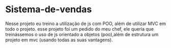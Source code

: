 # Sistema-de-vendas
Nesse projeto eu treino a utilização de js com POO, além de utilizar MVC em todo o projeto. esse projeto foi um pedido do meu chef, ele queria que treinássemos o uso de js orientado a objetos (poo),além de estrutura um projeto em mvc (usando todas as suas vantagens). 


